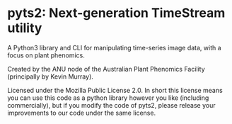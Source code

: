# pyts2: Next-generation TimeStream utility

A Python3 library and CLI for manipulating time-series image data, with a focus on plant phenomics.

Created by the ANU node of the Australian Plant Phenomics Facility (principally by Kevin Murray).


Licensed under the Mozilla Public License 2.0. In short this license means you can use this code as a python library however you like (including commercially), but if you modify the code of pyts2, please release your improvements to our code under the same license.
